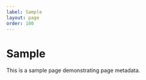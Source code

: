 ```yaml
---
label: Sample
layout: page
order: 100
---
```

# Sample

This is a sample page demonstrating page metadata.